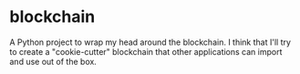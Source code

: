# blockchain
A Python project to wrap my head around the blockchain.  I think that I'll try to create a "cookie-cutter" blockchain that other applications can import and use out of the box.   
